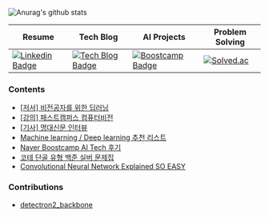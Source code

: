 ![Anurag's github stats](https://github-readme-stats.vercel.app/api?username=philgineer&show_icons=true&theme=onedark)

|Resume|Tech Blog|AI Projects|Problem Solving|
|---|---|---|---|
|[![Linkedin Badge](https://img.shields.io/badge/-LinkedIn-blue?style=flat&logo=Linkedin&logoColor=white&link=https://www.linkedin.com/in/philgineer/)](https://www.linkedin.com/in/philgineer/)|[![Tech Blog Badge](http://img.shields.io/badge/국문과공대생-51a9fe?style=flat&logo=blogger&logoColor=white&link=https://philgineer.com/)](https://philgineer.com/)|[![Boostcamp Badge](https://img.shields.io/badge/Boostcamp-238636?style=flat&logo=gitbook&logoColor=white&link=https://philgineer.github.io/)](https://philgineer.github.io/)|[![Solved.ac](http://mazassumnida.wtf/api/mini/generate_badge?boj=yunjh0420)](https://solved.ac/yunjh0420)|

### Contents
- [[저서] 비전공자를 위한 딥러닝](http://www.yes24.com/Product/Search?domain=ALL&query=%EB%B9%84%EC%A0%84%EA%B3%B5%EC%9E%90%EB%A5%BC%20%EC%9C%84%ED%95%9C%20%EB%94%A5%EB%9F%AC%EB%8B%9D)
- [[강의] 패스트캠퍼스 컴퓨터비전](https://www.philgineer.com/2022/05/blog-post.html)
- [[기사] 명대신문 인터뷰](https://news.mju.ac.kr/news/articleView.html?idxno=11273)
- [Machine learning / Deep learning 추천 리스트](https://www.philgineer.com/2020/10/awesome-machine-learning.html)
- [Naver Boostcamp AI Tech 후기](https://www.philgineer.com/2021/02/ai-tech.html)
- [코테 단골 유형 백준 실버 문제집](https://www.philgineer.com/2021/11/codingtest-selection.html)
- [Convolutional Neural Network Explained SO EASY](https://www.philgineer.com/2021/11/convolutional-neural-network-explained.html)

### Contributions
- [detectron2_backbone](https://github.com/sxhxliang/detectron2_backbone)
